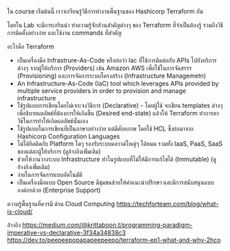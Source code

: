 ใน course เริ่มต้นนี้ เราจะเรียนรู้วิธีการทำงานพื้นฐานของ Hashicorp Terraform กัน

โดยใน Lab จะมีการเกรินนำ ทำความรู้จักส่วนสำคัญต่างๆ ของ Terraform ที่จำเป็นต้องรู้ รวมถึงวิธีการติดตั้งอย่างง่าย และใช้งาน commands ที่สำคัญ

อะไรคือ Terraform

* เป็นเครื่องมือ Infrastrure-As-Code หรือย่อว่า Iac ที่ใช้การติดต่อกับ APIs ไปยังบริการต่างๆ จากผู้ให้บริการ (Providers) เช่น Amazon AWS เพื่อใช้ในการจัดสรรร (Provisioning) และการจัดการระบบโครงสร้าง (Infrastructure Managemetn)
* An Infrastructure-As-Code (IaC) tool which leverages APIs provided by multiple service providers in order to provision and manage infrastructure
* ใช้รูปแบบการเขียนโดยไม่เจาะจงวิธีการ (Declarative) - โดยผู้ใช้ จะเขียน templates ต่างๆ เพื่อธิบายผลลัพธ์ที่ต้องการให้เกิดขึ้น (Desired end-state) แล้วให้ Terraform ทำการหาวิธ๊ในการทำให้เกิดผลลัพธ์นั้นเอง
* ใช้รูปแบบในการเขียนที่เป็นภาษาอย่างง่าย แต่มีศักยภาพ โดยใช้ HCL ซึ่งย่อมาจาก Hashicorp Configuration Languages
* ไม่ได้ยึดติดกับ Platform ใดๆ รองรับระบบคลาวด์ใหญ่ๆ ได้หมด รวมทั้ง IaaS, PaaS, SaaS ของแต่ละผู้ให้บริการ (ดูอ้างอิงเพิ่่มเติม)
* ช่วยให้งานวางระบบ Infrastructure ทำในรูปแบบที่ไม่ให้มีการแก้ไขได้ (Immutable) (ดูอ้างอิงเพิ่่มเติม)
* ง่ายในการจัดการแบบอัตโนมัติ
* เป็นเครื่องมือแบบ Open Source มีชุมชนช่วยให้คำแนะนำปรึกษา และมีการสนับสนุนแบบองค์กรด้วย (Enterprise Support) 

ความรู้พื้นฐานที่ควรมี ด้าน Cloud Computing 
https://techforteam.com/blog/what-is-cloud/

อ้างอิง
https://medium.com/@krittaboon.t/programming-paradigm-imperative-vs-declarative-3f34a34838c3
https://dev.to/peepeepopapapeepeepo/terraform-ep1-what-and-why-2hco
